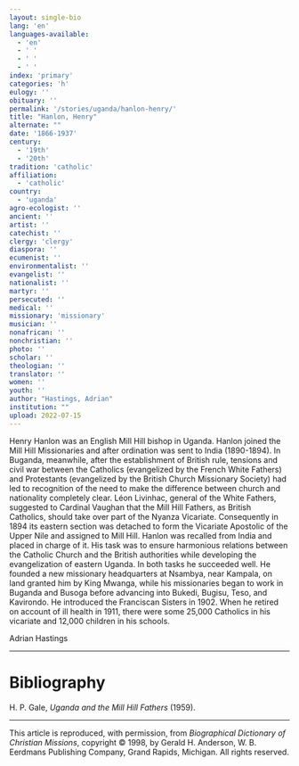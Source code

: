 ```yaml
---
layout: single-bio
lang: 'en'
languages-available:
  - 'en'
  - ' '
  - ' '
  - ' '
index: 'primary'
categories: 'h'
eulogy: ''
obituary: ''
permalink: '/stories/uganda/hanlon-henry/'
title: "Hanlon, Henry"
alternate: ""
date: '1866-1937'
century:
  - '19th'
  - '20th'
tradition: 'catholic'
affiliation:
  - 'catholic'
country:
  - 'uganda'
agro-ecologist: ''
ancient: ''
artist: ''
catechist: ''
clergy: 'clergy'
diaspora: ''
ecumenist: ''
environmentalist: ''
evangelist: ''
nationalist: ''
martyr: ''
persecuted: ''
medical: ''
missionary: 'missionary'
musician: ''
nonafrican: ''
nonchristian: ''
photo: ''
scholar: ''
theologian: ''
translator: ''
women: ''
youth: ''
author: "Hastings, Adrian"
institution: ""
upload: 2022-07-15
---
```




Henry Hanlon was an English Mill Hill bishop in Uganda. Hanlon joined the Mill Hill Missionaries and after ordination was sent to India (1890-1894). In Buganda, meanwhile, after the establishment of British rule, tensions and civil war between the Catholics (evangelized by the French White Fathers) and Protestants (evangelized by the British Church Missionary Society) had led to recognition of the need to make the difference between church and nationality completely clear. Léon Livinhac, general of the White Fathers, suggested to Cardinal Vaughan that the Mill Hill Fathers, as British Catholics, should take over part of the Nyanza Vicariate. Consequently in 1894 its eastern section was detached to form the Vicariate Apostolic of the Upper Nile and assigned to Mill Hill. Hanlon was recalled from India and placed in charge of it. His task was to ensure harmonious relations between the Catholic Church and the British authorities while developing the evangelization of eastern Uganda. In both tasks he succeeded well. He founded a new missionary headquarters at Nsambya, near Kampala, on land granted him by King Mwanga, while his missionaries began to work in Buganda and Busoga before advancing into Bukedi, Bugisu, Teso, and Kavirondo. He introduced the Franciscan Sisters in 1902. When he retired on account of ill health in 1911, there were some 25,000 Catholics in his vicariate and 12,000 children in his schools.

Adrian Hastings

---

# Bibliography

H. P. Gale, *Uganda and the Mill Hill Fathers* (1959).

---

This article is reproduced, with permission, from *Biographical Dictionary of Christian Missions*, copyright © 1998, by Gerald H. Anderson, W. B. Eerdmans Publishing Company, Grand Rapids, Michigan. All rights reserved.
